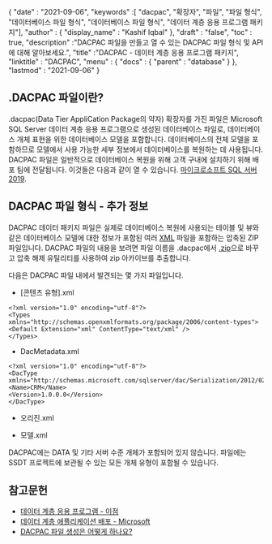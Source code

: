 {
  "date" : "2021-09-06",
  "keywords" :[ "dacpac", "확장자", "파일", "파일 형식", "데이터베이스 파일 형식", "데이터베이스 파일 형식", "데이터 계층 응용 프로그램 패키지"],
  "author" : {
    "display_name" : "Kashif Iqbal"
},
  "draft" : "false",
  "toc" : true,
  "description" :"DACPAC 파일을 만들고 열 수 있는 DACPAC 파일 형식 및 API에 대해 알아보세요.",
  "title" :"DACPAC - 데이터 계층 응용 프로그램 패키지",
  "linktitle" : "DACPAC",
  "menu" : {
    "docs" : {
      "parent" : "database"
}
},
  "lastmod" : "2021-09-06"
}

## .DACPAC 파일이란?

.dacpac(Data Tier AppliCation Package의 약자) 확장자를 가진 파일은 Microsoft SQL Server 데이터 계층 응용 프로그램으로 생성된 데이터베이스 파일로, 데이터베이스 개체 표현을 위한 데이터베이스 모델을 포함합니다. 데이터베이스의 전체 모델을 포함하므로 모델에서 사용 가능한 세부 정보에서 데이터베이스를 복원하는 데 사용됩니다. DACPAC 파일은 일반적으로 데이터베이스 복원을 위해 고객 구내에 설치하기 위해 배포 팀에 전달됩니다. 이것들은 다음과 같이 열 수 있습니다.
[마이크로소프트 SQL 서버 2019](https://www.microsoft.com/en-us/sql-server/sql-server-2019).

## DACPAC 파일 형식 - 추가 정보

DACPAC 데이터 패키지 파일은 실제로 데이터베이스 복원에 사용되는 테이블 및 뷰와 같은 데이터베이스 모델에 대한 정보가 포함된 여러 [XML](/ko/web/xml/) 파일을 포함하는 압축된 ZIP 파일입니다. DACPAC 파일의 내용을 보려면 파일 이름을 .dacpac에서 [.zip](/ko/compression/zip/)으로 바꾸고 압축 해제 유틸리티를 사용하여 zip 아카이브를 추출합니다.

다음은 DACPAC 파일 내에서 발견되는 몇 가지 파일입니다.

* [콘텐츠 유형].xml
```
<?xml version="1.0" encoding="utf-8"?>
<Types
xmlns="http://schemas.openxmlformats.org/package/2006/content-types">
<Default Extension="xml" ContentType="text/xml" />
</Types>
```
* DacMetadata.xml

```
<?xml version="1.0" encoding="utf-8"?>
<DacType xmlns="http://schemas.microsoft.com/sqlserver/dac/Serialization/2012/02">
<Name>CRM</Name>
<Version>1.0.0.0</Version>
</DacType>
```
* 오리진.xml

* 모델.xml

DACPAC에는 DATA 및 기타 서버 수준 개체가 포함되어 있지 않습니다. 파일에는 SSDT 프로젝트에 보관될 수 있는 모든 개체 유형이 포함될 수 있습니다.

## 참고문헌

* [데이터 계층 응용 프로그램 - 이점](https://learn.microsoft.com/en-us/sql/relational-databases/data-tier-applications/data-tier-applications?view=sql-server-ver15)
* [데이터 계층 애플리케이션 배포 - Microsoft](https://learn.microsoft.com/en-us/sql/relational-databases/data-tier-applications/deploy-a-data-tier-application)
* [DACPAC 파일 생성은 어떻게 하나요?](https://sqlplayer.net/2018/10/how-to-create-dacpac-file/)


